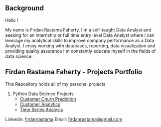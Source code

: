 ## Background

Hello !

My name is Firdan Rastama Faherty. I'm a self-taught Data Analyst and seeking for an internship or full time entry level Data Analyst where i can leverage my analytical skills to improve company performance as a Data Analyst. I enjoy working with databases, reporting, data visualization and providing quality assurance
I'm constantly educate myself in the fields of data science.

## Firdan Rastama Faherty - Projects Portfolio

This Repository holds all of my personal projects

1. Python Data Science Projects
    - [Customer Churn Prediction](https://github.com/firdanrastama/Customer-Churn-Prediction)
    - [Customer Analytics](https://github.com/firdanrastama/Customer-Analytics)
    - [Time Series Analysis](https://github.com/firdanrastama/Time-Series-Analysis)


Linkedin: [firdanrastama](https://www.linkedin.com/in/firdanrastama/)
Email: firdanrastama@gmail.com
